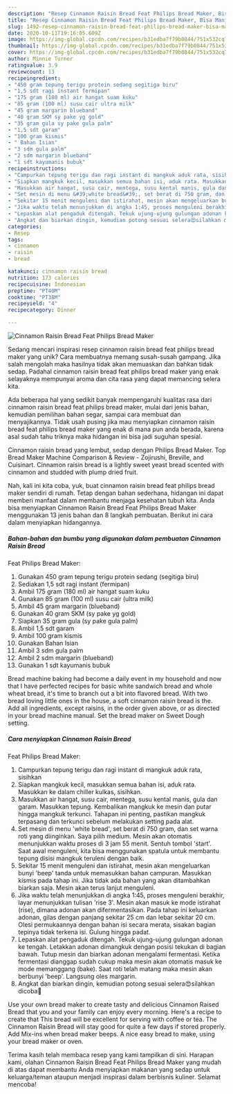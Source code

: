 ```yaml
---
description: "Resep Cinnamon Raisin Bread Feat Philips Bread Maker, Bisa Manjain Lidah"
title: "Resep Cinnamon Raisin Bread Feat Philips Bread Maker, Bisa Manjain Lidah"
slug: 1492-resep-cinnamon-raisin-bread-feat-philips-bread-maker-bisa-manjain-lidah
date: 2020-10-11T19:16:05.609Z
image: https://img-global.cpcdn.com/recipes/b31edba7f79b0844/751x532cq70/cinnamon-raisin-bread-feat-philips-bread-maker-foto-resep-utama.jpg
thumbnail: https://img-global.cpcdn.com/recipes/b31edba7f79b0844/751x532cq70/cinnamon-raisin-bread-feat-philips-bread-maker-foto-resep-utama.jpg
cover: https://img-global.cpcdn.com/recipes/b31edba7f79b0844/751x532cq70/cinnamon-raisin-bread-feat-philips-bread-maker-foto-resep-utama.jpg
author: Minnie Turner
ratingvalue: 3.9
reviewcount: 13
recipeingredient:
- "450 gram tepung terigu protein sedang segitiga biru"
- "1,5 sdt ragi instant fermipan"
- "175 gram (180 ml) air hangat suam kuku"
- "85 gram (100 ml) susu cair ultra milk"
- "45 gram margarin blueband"
- "40 gram SKM sy pake yg gold"
- "35 gram gula sy pake gula palm"
- "1,5 sdt garam"
- "100 gram kismis"
- " Bahan Isian"
- "3 sdm gula palm"
- "2 sdm margarin blueband"
- "1 sdt kayumanis bubuk"
recipeinstructions:
- "Campurkan tepung terigu dan ragi instant di mangkuk aduk rata, sisihkan"
- "Siapkan mangkuk kecil, masukkan semua bahan isi, aduk rata. Masukkan ke dalam chiller kulkas, sisihkan."
- "Masukkan air hangat, susu cair, mentega, susu kental manis, gula dan garam. Masukkan tepung. Kembalikan mangkuk ke mesin dan putar hingga mangkuk terkunci. Tahapan ini penting, pastikan mangkuk terpasang dan terkunci sebelum melakukan setting pada alat."
- "Set mesin di menu &#39;white bread&#39;, set berat di 750 gram, dan set warna roti yang diinginkan. Saya pilih medium. Mesin akan otomatis menunjukkan waktu proses di 3 jam 55 menit. Sentuh tombol &#39;start&#39;. Saat awal menguleni, kita bisa menggunakan spatula untuk membantu tepung disisi mangkuk teruleni dengan baik."
- "Sekitar 15 menit menguleni dan istirahat, mesin akan mengeluarkan bunyi &#39;beep&#39; tanda untuk memasukkan bahan campuran. Masukkan kismis pada tahap ini. Jika tidak ada bahan yang akan ditambahkan biarkan saja. Mesin akan terus lanjut menguleni."
- "Jika waktu telah menunjukkan di angka 1:45, proses menguleni berakhir, layar menunjukkan tulisan &#39;rise 3&#39;. Mesin akan masuk ke mode istirahat (rise), dimana adonan akan difermentasikan. Pada tahap ini keluarkan adonan, gilas dengan panjang sekitar 25 cm dan lebar sekitar 20 cm. Olesi permukaannya dengan bahan isi secara merata, sisakan bagian tepinya tidak terkena isi. Gulung hingga padat."
- "Lepaskan alat pengaduk ditengah. Tekuk ujung-ujung gulungan adonan ke tengah. Letakkan adonan dimangkuk dengan posisi tekukan di bagian bawah. Tutup mesin dan biarkan adonan mengalami fermentasi. Ketika fermentasi dianggap sudah cukup maka mesin akan otomatis masuk ke mode memanggang (bake). Saat roti telah matang maka mesin akan berbunyi &#39;beep&#39;. Langsung oles margarin."
- "Angkat dan biarkan dingin, kemudian potong sesuai selera😍silahkan dicoba🙏"
categories:
- Resep
tags:
- cinnamon
- raisin
- bread

katakunci: cinnamon raisin bread 
nutrition: 173 calories
recipecuisine: Indonesian
preptime: "PT40M"
cooktime: "PT38M"
recipeyield: "4"
recipecategory: Dinner

---
```



![Cinnamon Raisin Bread
Feat Philips Bread Maker](https://img-global.cpcdn.com/recipes/b31edba7f79b0844/751x532cq70/cinnamon-raisin-bread-feat-philips-bread-maker-foto-resep-utama.jpg)

Sedang mencari inspirasi resep cinnamon raisin bread
feat philips bread maker yang unik? Cara membuatnya memang susah-susah gampang. Jika salah mengolah maka hasilnya tidak akan memuaskan dan bahkan tidak sedap. Padahal cinnamon raisin bread
feat philips bread maker yang enak selayaknya mempunyai aroma dan cita rasa yang dapat memancing selera kita.

Ada beberapa hal yang sedikit banyak mempengaruhi kualitas rasa dari cinnamon raisin bread
feat philips bread maker, mulai dari jenis bahan, kemudian pemilihan bahan segar, sampai cara membuat dan menyajikannya. Tidak usah pusing jika mau menyiapkan cinnamon raisin bread
feat philips bread maker yang enak di mana pun anda berada, karena asal sudah tahu triknya maka hidangan ini bisa jadi suguhan spesial.

Cinnamon raisin bread yang lembut, sedap dengan Philips Bread Maker. Top Bread Maker Machine Comparison &amp; Review - Zojirushi, Breville, and Cuisinart. Cinnamon raisin bread is a lightly sweet yeast bread scented with cinnamon and studded with plump dried fruit.


Nah, kali ini kita coba, yuk, buat cinnamon raisin bread
feat philips bread maker sendiri di rumah. Tetap dengan bahan sederhana, hidangan ini dapat memberi manfaat dalam membantu menjaga kesehatan tubuh kita. Anda bisa menyiapkan Cinnamon Raisin Bread
Feat Philips Bread Maker menggunakan 13 jenis bahan dan 8 langkah pembuatan. Berikut ini cara dalam menyiapkan hidangannya.

<!--inarticleads1-->

##### Bahan-bahan dan bumbu yang digunakan dalam pembuatan Cinnamon Raisin Bread
Feat Philips Bread Maker:

1. Gunakan 450 gram tepung terigu protein sedang (segitiga biru)
1. Sediakan 1,5 sdt ragi instant (fermipan)
1. Ambil 175 gram (180 ml) air hangat suam kuku
1. Gunakan 85 gram (100 ml) susu cair (ultra milk)
1. Ambil 45 gram margarin (blueband)
1. Gunakan 40 gram SKM (sy pake yg gold)
1. Siapkan 35 gram gula (sy pake gula palm)
1. Ambil 1,5 sdt garam
1. Ambil 100 gram kismis
1. Gunakan  Bahan Isian
1. Ambil 3 sdm gula palm
1. Ambil 2 sdm margarin (blueband)
1. Gunakan 1 sdt kayumanis bubuk


Bread machine baking had become a daily event in my household and now that I have perfected recipes for basic white sandwich bread and whole wheat bread, it&#39;s time to branch out a bit into flavored bread. With two bread loving little ones in the house, a soft cinnamon raisin bread is the. Add all ingredients, except raisins, in the order given above, or as directed in your bread machine manual. Set the bread maker on Sweet Dough setting. 

<!--inarticleads2-->

##### Cara menyiapkan Cinnamon Raisin Bread
Feat Philips Bread Maker:

1. Campurkan tepung terigu dan ragi instant di mangkuk aduk rata, sisihkan
1. Siapkan mangkuk kecil, masukkan semua bahan isi, aduk rata. Masukkan ke dalam chiller kulkas, sisihkan.
1. Masukkan air hangat, susu cair, mentega, susu kental manis, gula dan garam. Masukkan tepung. Kembalikan mangkuk ke mesin dan putar hingga mangkuk terkunci. Tahapan ini penting, pastikan mangkuk terpasang dan terkunci sebelum melakukan setting pada alat.
1. Set mesin di menu &#39;white bread&#39;, set berat di 750 gram, dan set warna roti yang diinginkan. Saya pilih medium. Mesin akan otomatis menunjukkan waktu proses di 3 jam 55 menit. Sentuh tombol &#39;start&#39;. Saat awal menguleni, kita bisa menggunakan spatula untuk membantu tepung disisi mangkuk teruleni dengan baik.
1. Sekitar 15 menit menguleni dan istirahat, mesin akan mengeluarkan bunyi &#39;beep&#39; tanda untuk memasukkan bahan campuran. Masukkan kismis pada tahap ini. Jika tidak ada bahan yang akan ditambahkan biarkan saja. Mesin akan terus lanjut menguleni.
1. Jika waktu telah menunjukkan di angka 1:45, proses menguleni berakhir, layar menunjukkan tulisan &#39;rise 3&#39;. Mesin akan masuk ke mode istirahat (rise), dimana adonan akan difermentasikan. Pada tahap ini keluarkan adonan, gilas dengan panjang sekitar 25 cm dan lebar sekitar 20 cm. Olesi permukaannya dengan bahan isi secara merata, sisakan bagian tepinya tidak terkena isi. Gulung hingga padat.
1. Lepaskan alat pengaduk ditengah. Tekuk ujung-ujung gulungan adonan ke tengah. Letakkan adonan dimangkuk dengan posisi tekukan di bagian bawah. Tutup mesin dan biarkan adonan mengalami fermentasi. Ketika fermentasi dianggap sudah cukup maka mesin akan otomatis masuk ke mode memanggang (bake). Saat roti telah matang maka mesin akan berbunyi &#39;beep&#39;. Langsung oles margarin.
1. Angkat dan biarkan dingin, kemudian potong sesuai selera😍silahkan dicoba🙏


Use your own bread maker to create tasty and delicious Cinnamon Raised Bread that you and your family can enjoy every morning. Here&#39;s a recipe to create that This bread will be excellent for serving with coffee or tea. The Cinnamon Raisin Bread will stay good for quite a few days if stored properly. Add Mix-ins when bread maker beeps. A nice easy bread to make, using your bread maker or oven. 

Terima kasih telah membaca resep yang kami tampilkan di sini. Harapan kami, olahan Cinnamon Raisin Bread
Feat Philips Bread Maker yang mudah di atas dapat membantu Anda menyiapkan makanan yang sedap untuk keluarga/teman ataupun menjadi inspirasi dalam berbisnis kuliner. Selamat mencoba!
